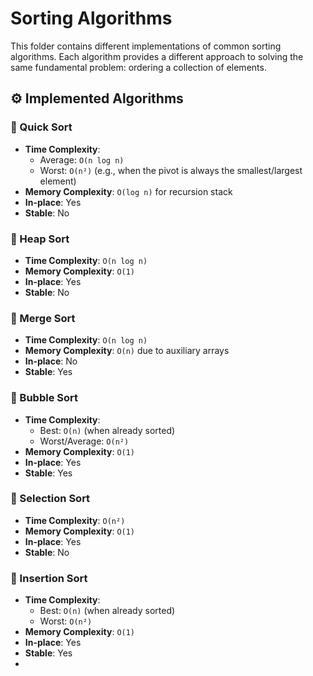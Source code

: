 # Sorting Algorithms

This folder contains different implementations of common sorting algorithms. Each algorithm provides a different approach to solving the same fundamental problem: ordering a collection of elements.

## ⚙️ Implemented Algorithms

### 🔹 Quick Sort
- **Time Complexity**:
  - Average: `O(n log n)`
  - Worst: `O(n²)` (e.g., when the pivot is always the smallest/largest element)
- **Memory Complexity**: `O(log n)` for recursion stack
- **In-place**: Yes
- **Stable**: No

### 🔹 Heap Sort
- **Time Complexity**: `O(n log n)`
- **Memory Complexity**: `O(1)`
- **In-place**: Yes
- **Stable**: No

### 🔹 Merge Sort
- **Time Complexity**: `O(n log n)`
- **Memory Complexity**: `O(n)` due to auxiliary arrays
- **In-place**: No
- **Stable**: Yes

### 🔹 Bubble Sort
- **Time Complexity**:
  - Best: `O(n)` (when already sorted)
  - Worst/Average: `O(n²)`
- **Memory Complexity**: `O(1)`
- **In-place**: Yes
- **Stable**: Yes

### 🔹 Selection Sort
- **Time Complexity**: `O(n²)`
- **Memory Complexity**: `O(1)`
- **In-place**: Yes
- **Stable**: No

### 🔹 Insertion Sort
- **Time Complexity**:
  - Best: `O(n)` (when already sorted)
  - Worst: `O(n²)`
- **Memory Complexity**: `O(1)`
- **In-place**: Yes
- **Stable**: Yes
- 
